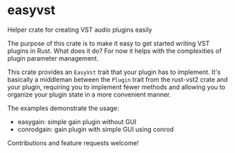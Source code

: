 # easyvst
Helper crate for creating VST audio plugins easily

The purpose of this crate is to make it easy to get started writing VST plugins in Rust.
What does it do?
For now it helps with the complexities of plugin parameter management.

This crate provides an `EasyVst` trait that your plugin has to implement.
It's basically a middleman between the `Plugin` trait from the rust-vst2 crate and your plugin, requiring you to implement fewer methods and allowing you to organize your plugin state in a more convenient manner.

The examples demonstrate the usage:
- easygain: simple gain plugin without GUI
- conrodgain: gain plugin with simple GUI using conrod

Contributions and feature requests welcome!
